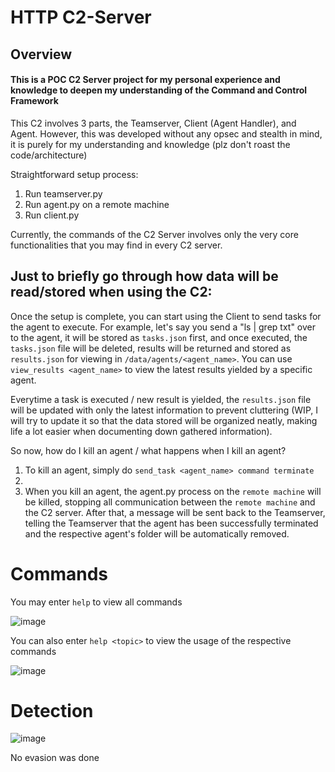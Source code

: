# HTTP C2-Server
## Overview

#### This is a POC C2 Server project for my personal experience and knowledge to deepen my understanding of the Command and Control Framework

This C2 involves 3 parts, the Teamserver, Client (Agent Handler), and Agent. However, this was developed without any opsec and stealth in mind, it is purely for my understanding and knowledge (plz don't roast the code/architecture)

Straightforward setup process:
1. Run teamserver.py
2. Run agent.py on a remote machine
3. Run client.py

Currently, the commands of the C2 Server involves only the very core functionalities that you may find in every C2 server.

## Just to briefly go through how data will be read/stored when using the C2:

Once the setup is complete, you can start using the Client to send tasks for the agent to execute. For example, let's say you send a "ls | grep txt" over to the agent, it will be stored as `tasks.json` first, and once executed, the `tasks.json` file will be deleted, results will be returned and stored as `results.json` for viewing in `/data/agents/<agent_name>`. You can use `view_results <agent_name>` to view the latest results yielded by a specific agent.

Everytime a task is executed / new result is yielded, the `results.json` file will be updated with only the latest information to prevent cluttering (WIP, I will try to update it so that the data stored will be organized neatly, making life a lot easier when documenting down gathered information).

So now, how do I kill an agent / what happens when I kill an agent?
1. To kill an agent, simply do `send_task <agent_name> command terminate`
2. 
3. When you kill an agent, the agent.py process on the `remote machine` will be killed, stopping all communication between the `remote machine` and the C2 server. After that, a message will be sent back to the Teamserver, telling the Teamserver that the agent has been successfully terminated and the respective agent's folder will be automatically removed.

# Commands

You may enter `help` to view all commands

![image](https://github.com/yuuuu7/C2-Server/assets/107798032/1feaa9e9-4e12-4282-95c6-1933f6e9d275)

You can also enter `help <topic>` to view the usage of the respective commands

![image](https://github.com/yuuuu7/C2-Server/assets/107798032/516a3b1f-a385-40fb-a692-91dd282a1eb8)

# Detection

![image](https://github.com/yuuuu7/C2-Server/assets/107798032/fd81f4f7-29c6-4a8b-835c-2285506db4a9)

No evasion was done





